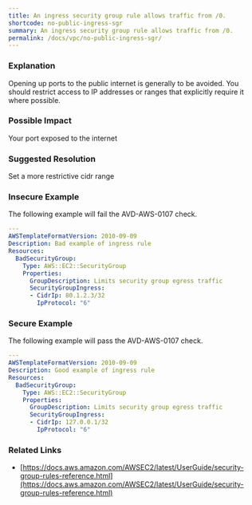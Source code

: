 ```yaml
---
title: An ingress security group rule allows traffic from /0.
shortcode: no-public-ingress-sgr
summary: An ingress security group rule allows traffic from /0. 
permalink: /docs/vpc/no-public-ingress-sgr/
---
```


### Explanation

Opening up ports to the public internet is generally to be avoided. You should restrict access to IP addresses or ranges that explicitly require it where possible.

### Possible Impact
Your port exposed to the internet

### Suggested Resolution
Set a more restrictive cidr range


### Insecure Example

The following example will fail the AVD-AWS-0107 check.

```yaml
---
AWSTemplateFormatVersion: 2010-09-09
Description: Bad example of ingress rule
Resources:
  BadSecurityGroup:
    Type: AWS::EC2::SecurityGroup
    Properties:
      GroupDescription: Limits security group egress traffic
      SecurityGroupIngress:
      - CidrIp: 80.1.2.3/32
        IpProtocol: "6"

```



### Secure Example

The following example will pass the AVD-AWS-0107 check.

```yaml
---
AWSTemplateFormatVersion: 2010-09-09
Description: Good example of ingress rule
Resources:
  BadSecurityGroup:
    Type: AWS::EC2::SecurityGroup
    Properties:
      GroupDescription: Limits security group egress traffic
      SecurityGroupIngress:
      - CidrIp: 127.0.0.1/32
        IpProtocol: "6"

```




### Related Links


- [https://docs.aws.amazon.com/AWSEC2/latest/UserGuide/security-group-rules-reference.html](https://docs.aws.amazon.com/AWSEC2/latest/UserGuide/security-group-rules-reference.html)


